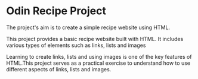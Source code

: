 # Odin Recipe Project

The project's aim is to create a simple recipe website using HTML.

This project provides a basic recipe website built with HTML. It includes various types of elements such as links, lists and images

Learning to create links, lists and using images is one of the key features of HTML.This project serves as a practical exercise to understand how to use different aspects of links, lists and images.
